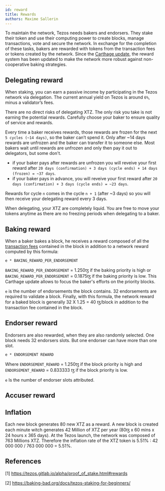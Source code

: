 ```yaml
---
id: reward
title: Rewards
authors: Maxime Sallerin
---
```


To maintain the network, Tezos needs bakers and endorsers. They stake their token and use their computing power to create blocks, manage transactions, vote and secure the network. In exchange for the completion of these tasks, bakers are rewarded with tokens from the transaction fees or tokens created by the network. Since the [Carthage update](https://blog.nomadic-labs.com/a-new-reward-formula-for-carthage.html), the reward system has been updated to make the network more robust against non-cooperative baking strategies.

## Delegating reward

When staking, you can earn a passive income by participating in the Tezos network via delegation. The current annual yield on Tezos is around `6%`, minus a validator’s fees.

There are no direct risks of delegating XTZ. The only risk you take is not earning the potential rewards. Carefully choose your baker to ensure quality of service and rewards.

Every time a baker receives rewards, those rewards are frozen for the next `5 cycles (~14 days)`, so the baker can’t spend it. Only after ~14 days rewards are unfrozen and the baker can transfer it to someone else. Most bakers wait until rewards are unfrozen and only then pay it out to delegators, but some don't.

- if your baker pays after rewards are unfrozen you will reveive your first reward after `20 days (confirmation) + 3 days (cycle ends) + 14 days (frozen) = ~37 days`.
- if your baker pays in advance, you will reveive your first reward after `20 days (confirmation) + 3 days (cycle ends) = ~23 days`.

Rewards for cycle `n` comes in the cycle `n + 1` (after ~3 days) so you will then receive your delegating reward every 3 days.

When delegating, your XTZ are completely liquid. You are free to move your tokens anytime as there are no freezing periods when delegating to a baker.

## Baking reward

When a baker bakes a block, he receives a reward composed of all the [transaction fees](/tezos-basics/economics-and-rewards#transaction-cost) contained in the block in addition to a network reward computed by this formula:

```
e * BAKING_REWARD_PER_ENDORSEMENT
```

`BAKING_REWARD_PER_ENDORSEMENT` = 1.250ꜩ if the baking priority is high or `BAKING_REWARD_PER_ENDORSEMENT` = 0.1875ꜩ if the baking priority is low. This Carthage update allows to focus the baker's efforts on the priority blocks.

`e` is the number of endorsements the block contains. 32 endorsements are required to validate a block.
Finally, with this formula, the network reward for a baked block is generally 32 X 1.25 = 40 ꜩ/block in addition to the transaction fee contained in the block.

## Endorser reward

Endorsers are also rewarded, when they are also randomly selected. One block needs 32 endorsers slots. But one endorser can have more than one slot.

```
e * ENDORSEMENT REWARD
```

Where `ENDORSEMENT_REWARD` = 1.250ꜩ if the block priority is high and `ENDORSEMENT_REWARD` = 0.833333 ꜩ if the block priority is low.

`e` Is the number of endorser slots attributed.

## Accuser reward

## Inflation

Each new block generates 80 new XTZ as a reward. A new block is created each minute witch generates 42 Million of XTZ per year (80ꜩ x 60 mins x 24 hours x 365 days). At the Tezos launch, the network was composed of 763 Millions XTZ.
Therefore the inflation rate of the XTZ token is 5.51% : 42 000 000 / 763 000 000 = 5.51%.

## References

[1] https://tezos.gitlab.io/alpha/proof_of_stake.html#rewards

[2] https://baking-bad.org/docs/tezos-staking-for-beginners/
